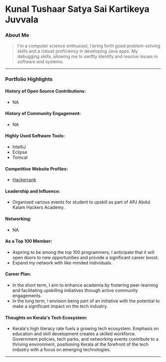 # Kunal Tushaar Satya Sai Kartikeya Juvvala

### About Me

> I'm a computer science enthusiast, I bring forth good problem-solving skills and a robust proficiency in developing Java apps. My debugging skills, allowing me to swiftly identify and resolve issues in software and systems.

---

### Portfolio Highlights


#### History of Open Source Contributions:

- NA

#### History of Community Engagement:

- NA

#### Highly Used Software Tools:

- IntelliJ
- Eclipse
- Tomcat

#### Competitive Website Profiles:

- [Hackerrank](https://www.hackerrank.com/profile/21eg110a25)

#### Leadership and Influence:

- Organised various events for student to upskill as part of APJ Abdul Kalam Hackers Academy.

#### Networking:

- NA

#### As a Top 100 Member:

- Aspiring to be among the top 100 programmers, I anticipate that it will open doors to new opportunities and provide a significant career boost.
- Expand my network with like-minded individuals.

#### Career Plan:

- In the short term, I aim to enhance academia by fostering peer-learning and facilitating upskilling initiatives through active community engagements.
- In the long term, I envision being part of an initiative with the potential to make a significant impact on the tech industry.

#### Thoughts on Kerala's Tech Ecosystem:

- Kerala's high literacy rate fuels a growing tech ecosystem. Emphasis on education and skill development creates a skilled workforce. Government policies, tech parks, and networking events contribute to a thriving environment, positioning Kerala at the forefront of the tech industry with a focus on emerging technologies.

---